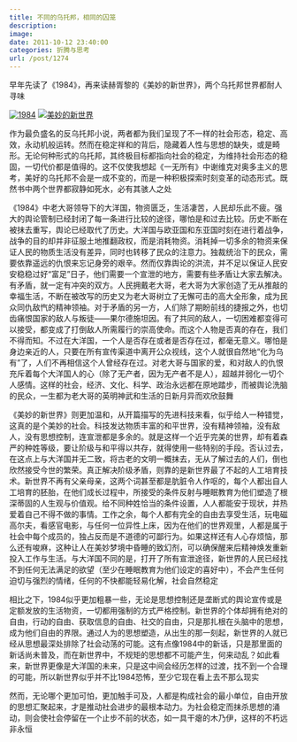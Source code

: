 ```yaml
---
title: 不同的乌托邦，相同的囚笼
description: 
image: 
date: 2011-10-12 23:40:00
categories: 折腾与思考
url: /post/1274
---
```


早年先读了《1984》，再来读赫胥黎的《美妙的新世界》，两个乌托邦世界都耐人寻味

[![](https://cdn.victor42.work/posts/2011-10/10-12/1.jpg "1984")](http://book.douban.com/subject/3815131/) [![](https://cdn.victor42.work/posts/2011-10/10-12/2.jpg "美妙的新世界")](http://book.douban.com/subject/4872919/)

作为最负盛名的反乌托邦小说，两者都为我们呈现了不一样的社会形态，稳定、高效，永动机般运转。然而在稳定祥和的背后，隐藏着人性与思想的缺失，或是畸形。无论何种形式的乌托邦，其终极目标都指向社会的稳定，为维持社会形态的稳固，一切代价都是值得的。这不仅使我想起《一无所有》中谢维克对奥多主义的思考，美好的乌托邦不会是一成不变的，而是一种积极探索时刻变革的动态形式。既然书中两个世界都寂静如死水，必有其骇人之处

《1984》中老大哥领导下的大洋国，物资匮乏，生活凄苦，人民却乐此不疲。强大的舆论管制已经封闭了每一条进行比较的途径，哪怕是和过去比较。历史不断在被抹去重写，舆论已经取代了历史。大洋国与欧亚国和东亚国时刻在进行着战争，战争的目的却并非征服土地推翻政权，而是消耗物资。消耗掉一切多余的物资来保证人民的物质生活没有差异，同时也转移了民众的注意力。独裁统治下的民众，需要依靠遥远的仇恨来忘记身旁的艰辛。然而仅靠舆论的洪流，并不足以保证人民安安稳稳过好“富足”日子，他们需要一个宣泄的地方，需要有些矛盾让大家去解决。有矛盾，就一定有冲突的双方。人民拥戴老大哥，老大哥为大家创造了无从推敲的幸福生活，不断在被改写的历史又为老大哥树立了无懈可击的高大全形象，成为民众同仇敌忾的精神领袖。对于矛盾的另一方，人们除了期盼前线的捷报之外，也切齿痛恨国家的敌人与叛徒——果尔德施坦因。有了共同的敌人，一切困难都变得可以接受，都变成了打倒敌人所需履行的崇高使命。而这个人物是否真的存在，我们不得而知。不过在大洋国，一个人是否存在或者是否存在过，都毫无意义。哪怕是身边亲近的人，只要在所有宣传渠道中离开公众视线，这个人就很自然地“化为乌有”了，人们不再相信这个人曾经存在过。对老大哥与国家的爱，和对敌人的仇恨充斥着每个大洋国人的心（除了无产者，因为无产者不是人），超越并弱化一切个人感情。这样的社会，经济、文化、科学、政治永远都在原地踏步，而被舆论洗脑的民众，一生都为老大哥的英明神武和生活的日新月异而欢欣鼓舞

《美妙的新世界》则更加温和，从开篇描写的先进科技来看，似乎给人一种错觉，这真的是个美妙的社会。科技发达物质丰富的和平世界，没有精神领袖，没有敌人，没有思想控制，连宣泄都是多余的。就是这样一个近乎完美的世界，却有着森严的种姓等级，要让阶级与和平得以共存，就得使用一些特别的手段。否认过去，在这点上与大洋国并无二致，将古老的文明一概抹去，无从了解过去的人们，倒也欣然接受今世的繁荣。真正解决阶级矛盾，则靠的是新世界最了不起的人工培育技术。新世界不再有父亲母亲，这两个词甚至都是肮脏令人作呕的，每个人都出自人工培育的胚胎，在他们成长过程中，所接受的条件反射与睡眠教育为他们塑造了根深蒂固的人生观与价值观。给不同种姓恰当的条件设置，人人都能安于现状，并热爱着自己不得不做的事情。工作之余，每个人都有完全的自由去享受生活，玩电磁高尔夫，看感官电影，与任何一位异性上床，因为在他们的世界观里，人都是属于社会中每个成员的，独占反而是不道德的可鄙行为。如果这样还有人心存烦恼，那么还有唆麻，这种让人在美妙梦境中昏睡的致幻剂，可以确保醒来后精神焕发重新投入工作与生活。与大洋国不同的是，打开了所有宣泄途径，新世界的人民已经找不到任何无法满足的欲望（至少在睡眠教育为他们设定的喜好中），不会产生任何迫切与强烈的情绪，任何的不快都能轻易化解，社会自然稳定

相比之下，1984似乎更加粗暴一些，无论是思想控制还是垄断式的舆论宣传或是定额发放的生活物资，一切都用强制的方式严格控制。新世界的个体却拥有绝对的自由，行动的自由、获取信息的自由、社交的自由，只是那扎根在头脑中的思想，成为他们自由的界限。通过人为的思想塑造，从出生的那一刻起，新世界的人就已经从思想最深处排除了社会动荡的可能。这有点像1984中的新话，只是那里面的新话尚未普及，而在新世界中，不规矩的思想都不可能产生，何来动乱？如此看来，新世界更像是大洋国的未来，只是这中间会经历怎样的过渡，找不到一个合理的可能，所以新世界似乎并不比1984恐怖，至少它现在看上去不那么现实

然而，无论哪个更加可怕，更加触手可及，人都是构成社会的最小单位，自由开放的思想汇聚起来，才是推动社会进步的最根本动力。为社会稳定而抹杀思想的涌动，则会使社会停留在一个止步不前的状态，如一具干瘪的木乃伊，这样的不朽远非永恒